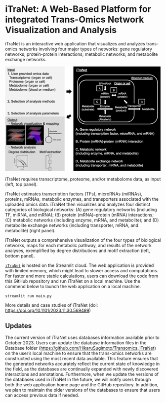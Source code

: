 # iTraNet: A Web-Based Platform for integrated Trans-Omics Network Visualization and Analysis

iTraNet is an interactive web application that visualizes and analyzes trans-omics networks involving four major types of networks: gene regulatory networks; protein-protein interactions; metabolic networks; and metabolite exchange networks.

![iTraNet](Fig/iTraNet.png "iTraNet")

iTraNet requires transcriptome, proteome, and/or metabolome data, as input (left, top panel).

iTraNet estimates transcription factors (TFs), microRNAs (miRNAs), proteins, mRNAs, metabolic enzymes, and transporters associated with the uploaded omics data. iTraNet then visualizes and analyzes four distinct categories of biological networks: (A) gene regulatory networks (including TF, miRNA, and mRNA); (B) protein (mRNA)–protein (mRNA) interactions; (C) metabolic networks (including enzyme, mRNA, and metabolite); and (D) metabolite exchange networks (including transporter, mRNA, and metabolite) (right panel).

iTraNet outputs a comprehensive visualization of the four types of biological networks, maps for each metabolic pathway, and results of the network analyses, exemplified by degree distributions and motif extraction (left, bottom panel).



[`iTraNet`](https://itranet.streamlit.app/) is hosted on the Streamlit cloud.
The web application is provided with limited memory, which might lead to slower access and computations. For faster and more stable calculations, users can download the code from this GitHub repository and run iTraNet on a local machine.
Use the commend below to launch the web application on a local machine.
    
    streamlit run main.py
    
More details and case studies of iTraNet (doi: https://doi.org/10.1101/2023.11.30.569499)

## Updates

The current version of iTraNet uses databases information available prior to October 2023. Users can update the database information files in the Database folder (https://github.com/HikaruSugimoto/Transomics_iTraNet) on the user’s local machine to ensure that the trans-omics networks are constructed using the most recent data available.  This feature ensures that the generated networks accurately reflect the current state of knowledge in the field, as the databases are continually expanded with newly discovered interactions and annotations. Furthermore, when we update the versions of the databases used in iTraNet in the future, we will notify users through both the web application home page and the GitHub repository. In addition, we plan to maintain the older versions of the databases to ensure that users can access previous data if needed.